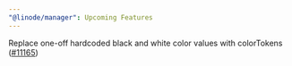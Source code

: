```yaml
---
"@linode/manager": Upcoming Features
---
```


Replace one-off hardcoded black and white color values with colorTokens ([#11165](https://github.com/linode/manager/pull/11165))
